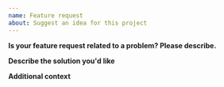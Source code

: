 ```yaml
---
name: Feature request
about: Suggest an idea for this project
---
```


**Is your feature request related to a problem? Please describe.**

<!-- A clear and concise description of what the problem is. -->

**Describe the solution you'd like**

<!-- A clear and concise description of what you want to happen. -->

**Additional context**

<!-- Add any other context or screenshots about the feature request here. -->
